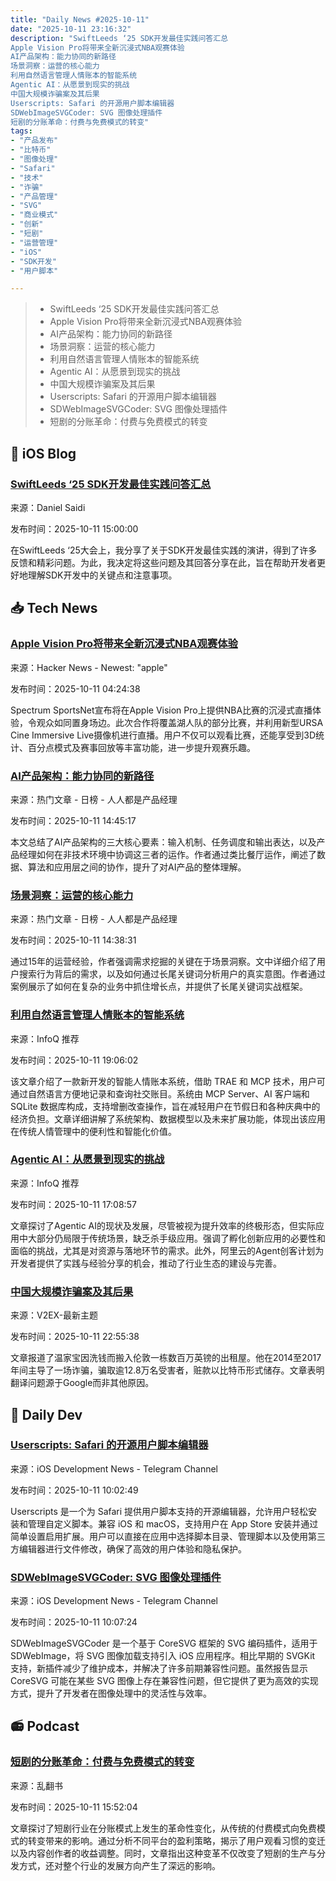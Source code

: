 ```yaml
---
title: "Daily News #2025-10-11"
date: "2025-10-11 23:16:32"
description: "SwiftLeeds ‘25 SDK开发最佳实践问答汇总
Apple Vision Pro将带来全新沉浸式NBA观赛体验
AI产品架构：能力协同的新路径
场景洞察：运营的核心能力
利用自然语言管理人情账本的智能系统
Agentic AI：从愿景到现实的挑战
中国大规模诈骗案及其后果
Userscripts: Safari 的开源用户脚本编辑器
SDWebImageSVGCoder: SVG 图像处理插件
短剧的分账革命：付费与免费模式的转变"
tags: 
- "产品发布"
- "比特币"
- "图像处理"
- "Safari"
- "技术"
- "诈骗"
- "产品管理"
- "SVG"
- "商业模式"
- "创新"
- "短剧"
- "运营管理"
- "iOS"
- "SDK开发"
- "用户脚本"

---
```


> - SwiftLeeds ‘25 SDK开发最佳实践问答汇总
> - Apple Vision Pro将带来全新沉浸式NBA观赛体验
> - AI产品架构：能力协同的新路径
> - 场景洞察：运营的核心能力
> - 利用自然语言管理人情账本的智能系统
> - Agentic AI：从愿景到现实的挑战
> - 中国大规模诈骗案及其后果
> - Userscripts: Safari 的开源用户脚本编辑器
> - SDWebImageSVGCoder: SVG 图像处理插件
> - 短剧的分账革命：付费与免费模式的转变

## 🍎 iOS Blog

### [SwiftLeeds ‘25 SDK开发最佳实践问答汇总](https://danielsaidi.com/blog/2025/10/11/swiftleeds-questions-and-answers)

来源：Daniel Saidi

发布时间：2025-10-11 15:00:00

在SwiftLeeds ‘25大会上，我分享了关于SDK开发最佳实践的演讲，得到了许多反馈和精彩问题。为此，我决定将这些问题及其回答分享在此，旨在帮助开发者更好地理解SDK开发中的关键点和注意事项。

## 📥 Tech News

### [Apple Vision Pro将带来全新沉浸式NBA观赛体验](https://www.apple.com/newsroom/2025/10/spectrum-brings-nba-games-in-apple-immersive-to-apple-vision-pro/)

来源：Hacker News - Newest: "apple"

发布时间：2025-10-11 04:24:38

Spectrum SportsNet宣布将在Apple Vision Pro上提供NBA比赛的沉浸式直播体验，令观众如同置身场边。此次合作将覆盖湖人队的部分比赛，并利用新型URSA Cine Immersive Live摄像机进行直播。用户不仅可以观看比赛，还能享受到3D统计、百分点模式及赛事回放等丰富功能，进一步提升观赛乐趣。

### [AI产品架构：能力协同的新路径](https://www.woshipm.com/ai/6278525.html)

来源：热门文章 - 日榜 - 人人都是产品经理

发布时间：2025-10-11 14:45:17

本文总结了AI产品架构的三大核心要素：输入机制、任务调度和输出表达，以及产品经理如何在非技术环境中协调这三者的运作。作者通过类比餐厅运作，阐述了数据、算法和应用层之间的协作，提升了对AI产品的整体理解。

### [场景洞察：运营的核心能力](https://www.woshipm.com/operate/6278506.html)

来源：热门文章 - 日榜 - 人人都是产品经理

发布时间：2025-10-11 14:38:31

通过15年的运营经验，作者强调需求挖掘的关键在于场景洞察。文中详细介绍了用户搜索行为背后的需求，以及如何通过长尾关键词分析用户的真实意图。作者通过案例展示了如何在复杂的业务中抓住增长点，并提供了长尾关键词实战框架。

### [利用自然语言管理人情账本的智能系统](https://www.infoq.cn/article/5TBDQ4234L7921lW9rKT)

来源：InfoQ 推荐

发布时间：2025-10-11 19:06:02

该文章介绍了一款新开发的智能人情账本系统，借助 TRAE 和 MCP 技术，用户可通过自然语言方便地记录和查询社交账目。系统由 MCP Server、AI 客户端和 SQLite 数据库构成，支持增删改查操作，旨在减轻用户在节假日和各种庆典中的经济负担。文章详细讲解了系统架构、数据模型以及未来扩展功能，体现出该应用在传统人情管理中的便利性和智能化价值。

### [Agentic AI：从愿景到现实的挑战](https://www.infoq.cn/article/7oQSKAGNoQZwL4SBgYN6)

来源：InfoQ 推荐

发布时间：2025-10-11 17:08:57

文章探讨了Agentic AI的现状及发展，尽管被视为提升效率的终极形态，但实际应用中大部分仍局限于传统场景，缺乏杀手级应用。强调了孵化创新应用的必要性和面临的挑战，尤其是对资源与落地环节的需求。此外，阿里云的Agent创客计划为开发者提供了实践与经验分享的机会，推动了行业生态的建设与完善。

### [中国大规模诈骗案及其后果](https://www.v2ex.com/t/1164570)

来源：V2EX-最新主题

发布时间：2025-10-11 22:55:38

文章报道了温家宝因洗钱而搬入伦敦一栋数百万英镑的出租屋。他在2014至2017年间主导了一场诈骗，骗取逾12.8万名受害者，赃款以比特币形式储存。文章表明翻译问题源于Google而非其他原因。

## 💾 Daily Dev

### [Userscripts: Safari 的开源用户脚本编辑器](https://github.com/quoid/userscripts)

来源：iOS Development News - Telegram Channel

发布时间：2025-10-11 10:02:49

Userscripts 是一个为 Safari 提供用户脚本支持的开源编辑器，允许用户轻松安装和管理自定义脚本。兼容 iOS 和 macOS，支持用户在 App Store 安装并通过简单设置启用扩展。用户可以直接在应用中选择脚本目录、管理脚本以及使用第三方编辑器进行文件修改，确保了高效的用户体验和隐私保护。

### [SDWebImageSVGCoder: SVG 图像处理插件](https://github.com/SDWebImage/SDWebImageSVGCoder)

来源：iOS Development News - Telegram Channel

发布时间：2025-10-11 10:07:24

SDWebImageSVGCoder 是一个基于 CoreSVG 框架的 SVG 编码插件，适用于 SDWebImage，将 SVG 图像加载支持引入 iOS 应用程序。相比早期的 SVGKit 支持，新插件减少了维护成本，并解决了许多前期兼容性问题。虽然报告显示 CoreSVG 可能在某些 SVG 图像上存在兼容性问题，但它提供了更为高效的实现方式，提升了开发者在图像处理中的灵活性与效率。

## 📻 Podcast

### [短剧的分账革命：付费与免费模式的转变](https://www.xiaoyuzhoufm.com/episode/68ea09a4224325ea70acdf89)

来源：乱翻书

发布时间：2025-10-11 15:52:04

文章探讨了短剧行业在分账模式上发生的革命性变化，从传统的付费模式向免费模式的转变带来的影响。通过分析不同平台的盈利策略，揭示了用户观看习惯的变迁以及内容创作者的收益调整。同时，文章指出这种变革不仅改变了短剧的生产与分发方式，还对整个行业的发展方向产生了深远的影响。
